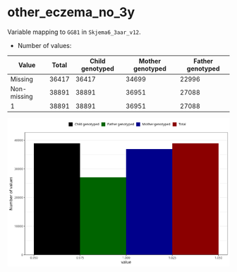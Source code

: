 # other_eczema_no_3y
Variable mapping to `GG81` in `Skjema6_3aar_v12`.
- Number of values:

| Value | Total | Child genotyped | Mother genotyped | Father genotyped |
| ----- | ----- | --------------- | ---------------- | ---------------- |
| Missing | 36417 | 36417 | 34699 | 22996 |
| Non-missing | 38891 | 38891 | 36951 | 27088 |
| 1 | 38891 | 38891 | 36951 | 27088 |



![](other_eczema_no_3y_n.png)



